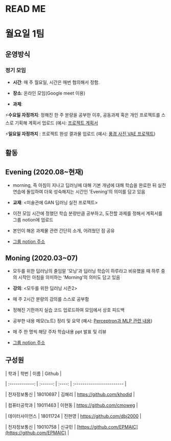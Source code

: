 # READ ME

# 월요일 1팀

## 운영방식

### 정기 모임

- **시간**: 매 주 월요일, 시간은 매번 협의해서 정함.

- **장소**: 온라인 모임(Google meet 이용)

- **과제**:

⚡️**수요일 자정까지**: 정해진 한 주 분량을 공부한 이후, 공동과제 혹은 개인 프로젝트를 스스로 기획해 계획서 업로드 (예시: [프로젝트 계획서]([https://www.notion.so/148a1c3cace940ca8a890bae1e4a883e](https://www.notion.so/df3484c2e94944bcade668c32868f20e))

⚡️**일요일 자정까지** : 프로젝트 완성 결과물 업로드 (예시: [풍경 사진 VAE 프로젝트]([https://github.com/khodid/2020Evening/blob/master/proj4_VAE_scenery.ipynb](https://github.com/khodid/2020Evening/blob/master/proj4_VAE_scenery.ipynb)))

## 활동

## Evening (2020.08~현재)

- morning, 즉 아침이 지나고 딥러닝에 대해 기본 개념에 대해 학습을 완료한 뒤 실전 연습에 돌입하여 더욱 성숙해지는 시간인 'Evening'의 의미를 담고 있음

- **교재**: <미술관에 GAN 딥러닝 실전 프로젝트>

- 이전 모임 시간에 정했던 학습 분량만큼 공부하고, 도전할 과제를 정해서 계획서를 그룹 notion에 업로드

- 본인이 해온 과제물 관련 간단히 소개, 어려웠던 점 공유

- [그룹 notion 주소 ]([https://www.notion.so/Evening-3b504b5c3ecf473790b431deb477d599](https://www.notion.so/Evening-3b504b5c3ecf473790b431deb477d599))

## Moning (2020.03~07)

- 모두를 위한 딥러닝의 줄임말 '모닝'과 딥러닝 학습이 하루라고 비유했을 때 하루 중의 시작인 아침을 의미하는 'Morning'의 의미도 담고 있음

- **강의**: <모두를 위한 딥러닝 시즌2>

- 매 주 2시간 분량의 강의를 스스로 공부함

- 정해진 기한까지 실습 코드 업로드하여 모임에서 상호 피드백

- 공부한 내용 메모(노트) 정리 및 요약 (예시: [Perceptron과 MLP 관련 내용]([https://www.notion.so/20-04-13-290365dadd6d4b8c8d58fa81b83cd2ce](https://www.notion.so/20-04-13-290365dadd6d4b8c8d58fa81b83cd2ce)))

- 매 주 한 명씩 해당 주차 학습내용 ppt 발표 및 리뷰

- [그룹 notion 주소 ]([https://www.notion.so/Moning-b4c03f93689a401685ade36f98265b13](https://www.notion.so/Moning-b4c03f93689a401685ade36f98265b13))

## 구성원

| 학과 | 학번 | 이름 | Github |

| :------------: | :------: | :----: | :------------------------ |

| 전자정보통신 | 18010697 | 김해리 | https://github.com/khodid |

| 컴퓨터공학과 | 19011463 | 이현동 | https://github.com/cmoweg |

| 데이터사이언스 | 18011724 | 진현영 | https://github.com/dbj2000 |

| 전자정보통신 | 19010758 | 신규민 | [https://github.com/EPMAIC](https://github.com/EPMAIC) |
